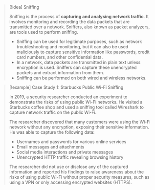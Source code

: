
> [!idea] Sniffing
> 
> Sniffing is the process of **capturing and analysing network traffic**. It involves monitoring and recording the data packets that are transmitted over a network. Sniffers, also known as packet analyzers, are tools used to perform sniffing.
> 
> - Sniffing can be used for legitimate purposes, such as network troubleshooting and monitoring, but it can also be used maliciously to capture sensitive information like passwords, credit card numbers, and other confidential data.
> - In a network, data packets are transmitted in plain text unless encryption is used. Sniffers can capture these unencrypted packets and extract information from them.
> - Sniffing can be performed on both wired and wireless networks.

> [!example] Case Study 1: Starbucks Public Wi-Fi Sniffing
>
> In 2019, a security researcher conducted an experiment to demonstrate the risks of using public Wi-Fi networks. He visited a Starbucks coffee shop and used a sniffing tool called Wireshark to capture network traffic on the public Wi-Fi.
>
> The researcher discovered that many customers were using the Wi-Fi network without any encryption, exposing their sensitive information. He was able to capture the following data:
> - Usernames and passwords for various online services
> - Email messages and attachments
> - Social media interactions and private messages
> - Unencrypted HTTP traffic revealing browsing history
>
> The researcher did not use or disclose any of the captured information and reported his findings to raise awareness about the risks of using public Wi-Fi without proper security measures, such as using a VPN or only accessing encrypted websites (HTTPS).

